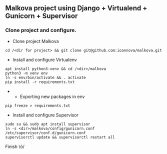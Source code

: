## Malkova project using Django + Virtualend + Gunicorn + Supervisor

### Clone project and configure.

- Clone project Malkova

```
cd /<dir for project> && git clone git@github.com:ioannova/malkova.git
```

- Install and configure Virtualenv

```
apt install python3-venv && cd /<dir>/malkova
python3 -m venv env
ln -s env/bin/activate && . activate
pip install -r requirements.txt
```
- - Exporting new packages in env
```
pip freeze > requirements.txt
```

- Install and configure Supervisor
```
sudo su && sudo apt install supervisor
ln -s <dir>/malkova/config/gunicorn.conf /etc/supervisor/conf.d/gunicorn.conf
supervisorctl update && supervisorctl restart all
```

Finish \õ/
